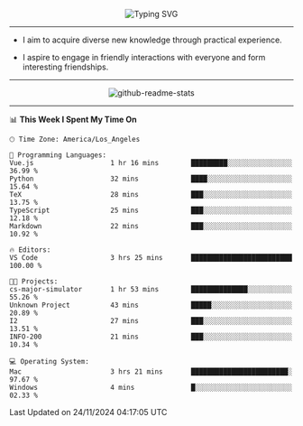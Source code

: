 <p align="center">
  <img src="https://readme-typing-svg.demolab.com?font=Fira+Code&weight=500&size=32&duration=2500&pause=1600&center=true&vCenter=true&random=false&width=1024&height=64&lines=Hi+there+%F0%9F%91%8B;I'm+delighted+you+could+make+it+here+%F0%9F%8E%89;I'm+Harry%2C+a+college+student+still+finding+my+way" alt="Typing SVG" />
</p>


---


- I aim to acquire diverse new knowledge through practical experience.

- I aspire to engage in friendly interactions with everyone and form interesting friendships.


---


<p align="center">
  <img src="https://github-readme-stats.vercel.app/api?username=Harry-Jing&show_icons=true" alt="github-readme-stats"/>
</p>


---

<!--START_SECTION:waka-->
📊 **This Week I Spent My Time On** 

```text
🕑︎ Time Zone: America/Los_Angeles

💬 Programming Languages: 
Vue.js                   1 hr 16 mins        █████████░░░░░░░░░░░░░░░░   36.99 % 
Python                   32 mins             ████░░░░░░░░░░░░░░░░░░░░░   15.64 % 
TeX                      28 mins             ███░░░░░░░░░░░░░░░░░░░░░░   13.75 % 
TypeScript               25 mins             ███░░░░░░░░░░░░░░░░░░░░░░   12.18 % 
Markdown                 22 mins             ███░░░░░░░░░░░░░░░░░░░░░░   10.92 % 

🔥 Editors: 
VS Code                  3 hrs 25 mins       █████████████████████████   100.00 % 

🐱‍💻 Projects: 
cs-major-simulator       1 hr 53 mins        ██████████████░░░░░░░░░░░   55.26 % 
Unknown Project          43 mins             █████░░░░░░░░░░░░░░░░░░░░   20.89 % 
I2                       27 mins             ███░░░░░░░░░░░░░░░░░░░░░░   13.51 % 
INFO-200                 21 mins             ███░░░░░░░░░░░░░░░░░░░░░░   10.34 % 

💻 Operating System: 
Mac                      3 hrs 21 mins       ████████████████████████░   97.67 % 
Windows                  4 mins              █░░░░░░░░░░░░░░░░░░░░░░░░   02.33 % 
```


 Last Updated on 24/11/2024 04:17:05 UTC
<!--END_SECTION:waka-->

